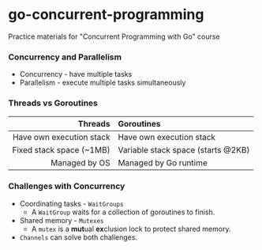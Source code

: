 # go-concurrent-programming
Practice materials for "Concurrent Programming with Go" course

### Concurrency and Parallelism
* Concurrency - have multiple tasks
* Parallelism - execute multiple tasks simultaneously

### Threads vs Goroutines
|Threads|Goroutines|
|---:|:---|
|Have own execution stack|Have own execution stack|
|Fixed stack space (~1MB)|Variable stack space (starts @2KB)|
|Managed by OS|Managed by Go runtime|

### Challenges with Concurrency
* Coordinating tasks - `WaitGroups`
  * A `WaitGroup` waits for a collection of goroutines to finish.
* Shared memory - `Mutexes`
  * A `mutex` is a **mut**ual **ex**clusion lock to protect shared memory.
* `Channels` can solve both challenges.
